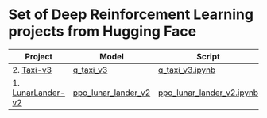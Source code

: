 # Set of Deep Reinforcement Learning projects from Hugging Face

| Project | Model | Script | Result |
| --- | --- | --- | --- |
| 2. [Taxi-v3](https://gymnasium.farama.org/environments/toy_text/taxi/) | [q_taxi_v3](https://huggingface.co/jaymanvirk/q_taxi_v3) | [q_taxi_v3.ipynb](q_taxi_v3.ipynb) | 4.79 |
| 1. [LunarLander-v2](https://gymnasium.farama.org/environments/box2d/lunar_lander/) | [ppo_lunar_lander_v2](https://huggingface.co/jaymanvirk/ppo_lunar_lander_v2) | [ppo_lunar_lander_v2.ipynb](ppo_lunar_lander_v2.ipynb) | 243 |
